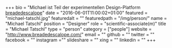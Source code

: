 +++
bio = "Michael ist Teil der experimentellen Design-Platform [breadedescalope](http://www.breadedescalope.com/)"
date = "2016-06-01T11:00:02+01:00"
featured = "michael-tatschl.jpg"
featuredalt = ""
featuredpath = "/img/person/"
name = "Michael Tatschl"
position = "Designer"
role = "scientific-associate(m)"
title = "Michael Tatschl"
type = "person"
category = ["people"]
website = "http://www.breadedescalope.com/"
email = ""
github = ""
twitter = ""
facebook = ""
instagram =""
slideshare = ""
xing = ""
linkedin = ""
+++
